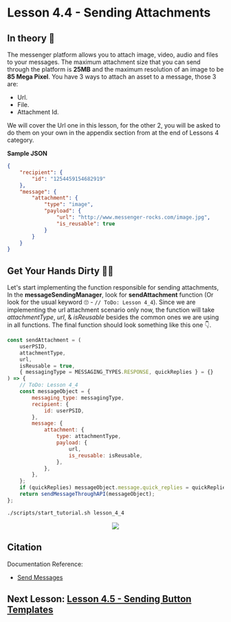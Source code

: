 # Lesson 4.4 - Sending Attachments

## In theory 📖

The messenger platform allows you to attach image, video, audio and files to your messages. The maximum attachment size that you can send through the platform is **25MB** and the maximum resolution of an image to be **85 Mega Pixel**. You have 3 ways to attach an asset to a message, those 3 are:

-   Url.
-   File.
-   Attachment Id.

We will cover the Url one in this lesson, for the other 2, you will be asked to do them on your own in the appendix section from at the end of Lessons 4 category.

**Sample JSON**

```json
{
    "recipient": {
        "id": "1254459154682919"
    },
    "message": {
        "attachment": {
            "type": "image",
            "payload": {
                "url": "http://www.messenger-rocks.com/image.jpg",
                "is_reusable": true
            }
        }
    }
}
```

## Get Your Hands Dirty 👩‍💻

Let's start implementing the function responsible for sending attachments, In the **messageSendingManager**, look for **sendAttachment** function (Or look for the usual keyword 🙄 - `// ToDo: Lesson 4_4`). Since we are implementing the url attachment scenario only now, the function will take _attachmentType_, _url_, & _isReusable_ besides the common ones we are using in all functions. The final function should look something like this one 👇.

```javascript
const sendAttachment = (
    userPSID,
    attachmentType,
    url,
    isReusable = true,
    { messagingType = MESSAGING_TYPES.RESPONSE, quickReplies } = {}
) => {
    // ToDo: Lesson 4_4
    const messageObject = {
        messaging_type: messagingType,
        recipient: {
            id: userPSID,
        },
        message: {
            attachment: {
                type: attachmentType,
                payload: {
                    url,
                    is_reusable: isReusable,
                },
            },
        },
    };
    if (quickReplies) messageObject.message.quick_replies = quickReplies;
    return sendMessageThroughAPI(messageObject);
};
```

```sh
./scripts/start_tutorial.sh lesson_4_4
```

<p align="center">
  <img src="https://media.giphy.com/media/Kxi6QqUGU2dHUD0hZ4/giphy.gif" />
</p>

## Citation

Documentation Reference:

-   [Send Messages](https://developers.facebook.com/docs/messenger-platform/send-messages)

## Next Lesson: [Lesson 4.5 - Sending Button Templates]()
